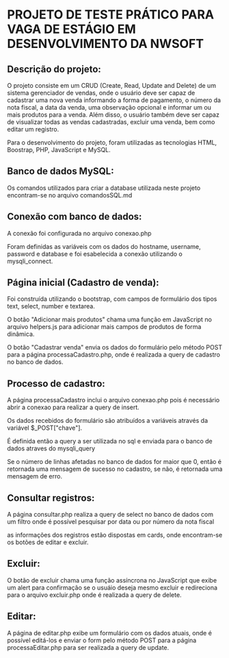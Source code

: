 # PROJETO DE TESTE PRÁTICO PARA VAGA DE ESTÁGIO EM DESENVOLVIMENTO DA NWSOFT

## Descrição do projeto:
O projeto consiste em um CRUD (Create, Read, Update and Delete) de um sistema gerenciador de vendas, onde o usuário deve ser capaz de cadastrar uma nova venda informando a forma de pagamento, o número da nota fiscal, a data da venda, uma observação opcional e informar um ou mais produtos para a venda. Além disso, o usuário também deve ser capaz de visualizar todas as vendas cadastradas, excluir uma venda, bem como editar um registro.

Para o desenvolvimento do projeto, foram utilizadas as tecnologias HTML, Boostrap, PHP, JavaScript e MySQL.

## Banco de dados MySQL:
Os comandos utilizados para criar a database utilizada neste projeto encontram-se no arquivo comandosSQL.md

## Conexão com banco de dados:
A conexão foi configurada no arquivo conexao.php 

Foram definidas as variáveis com os dados do hostname, username, password e database e foi esabelecida a conexão utilizando o mysqli_connect.

## Página inicial (Cadastro de venda):
Foi construída utilizando o bootstrap, com campos de formulário dos tipos text, select, number e textarea.

O botão "Adicionar mais produtos" chama uma função em JavaScript no arquivo helpers.js para adicionar mais campos de produtos de forma dinâmica.

O botão "Cadastrar venda" envia os dados do formulário pelo método POST para a página processaCadastro.php, onde é realizada a query de cadastro no banco de dados.

## Processo de cadastro:
A página processaCadastro inclui o arquivo conexao.php pois é necessário abrir a conexao para realizar a query de insert.

Os dados recebidos do formulário são atribuídos a variáveis através da variável $_POST["chave"].

É definida então a query a ser utilizada no sql e enviada para o banco de dados atraves do mysqli_query

Se o número de linhas afetadas no banco de dados for maior que 0, então é retornada uma mensagem de sucesso no cadastro, se não, é retornada uma mensagem de erro.

## Consultar registros:
A página consultar.php realiza a query de select no banco de dados com um filtro onde é possível pesquisar por data ou por número da nota fiscal

as informações dos registros estão dispostas em cards, onde encontram-se os botões de editar e excluir.

## Excluir:
O botão de excluir chama uma função assíncrona no JavaScript que exibe um alert para confirmação se o usuáio deseja mesmo excluir e redireciona para o arquivo excluir.php onde é realizada a query de delete.

## Editar:
A página de editar.php exibe um formulário com os dados atuais, onde é possível editá-los e enviar o form pelo método POST para a página processaEditar.php para ser realizada a query de update.
